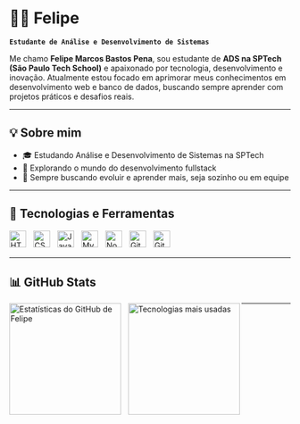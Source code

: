 # 👨‍💻 Felipe

**`Estudante de Análise e Desenvolvimento de Sistemas`**

Me chamo **Felipe Marcos Bastos Pena**, sou estudante de **ADS na SPTech (São Paulo Tech School)** e apaixonado por tecnologia, desenvolvimento e inovação. Atualmente estou focado em aprimorar meus conhecimentos em desenvolvimento web e banco de dados, buscando sempre aprender com projetos práticos e desafios reais.

---

## 💡 Sobre mim

- 🎓 Estudando Análise e Desenvolvimento de Sistemas na SPTech  
- 🔎 Explorando o mundo do desenvolvimento fullstack   
- 🧠 Sempre buscando evoluir e aprender mais, seja sozinho ou em equipe

---

## 🧰 Tecnologias e Ferramentas

<img 
    align="left" 
    alt="HTML"
    title="HTML" 
    width="30px" 
    style="padding-right: 10px;" 
    src="https://cdn.jsdelivr.net/gh/devicons/devicon@latest/icons/html5/html5-original.svg" 
/>
<img 
    align="left" 
    alt="CSS" 
    title="CSS"
    width="30px" 
    style="padding-right: 10px;" 
    src="https://cdn.jsdelivr.net/gh/devicons/devicon@latest/icons/css3/css3-original.svg" 
/>
<img 
    align="left" 
    alt="JavaScript" 
    title="JavaScript"
    width="30px" 
    style="padding-right: 10px;" 
    src="https://cdn.jsdelivr.net/gh/devicons/devicon@latest/icons/javascript/javascript-original.svg" 
/>
<img 
    align="left" 
    alt="MySQL" 
    title="MySQL"
    width="30px" 
    style="padding-right: 10px;" 
    src="https://cdn.jsdelivr.net/gh/devicons/devicon@latest/icons/mysql/mysql-original.svg" 
/>
<img 
    align="left" 
    alt="Node.js"
    title="Node.js" 
    width="30px" 
    style="padding-right: 10px;" 
    src="https://cdn.jsdelivr.net/gh/devicons/devicon@latest/icons/nodejs/nodejs-original.svg" 
/>
<img 
    align="left" 
    alt="Git" 
    title="Git"
    width="30px" 
    style="padding-right: 10px;" 
    src="https://cdn.jsdelivr.net/gh/devicons/devicon@latest/icons/git/git-original.svg" 
/>
<img 
    align="left" 
    alt="GitHub" 
    title="GitHub"
    width="30px" 
    style="padding-right: 10px;" 
    src="https://cdn.jsdelivr.net/gh/devicons/devicon@latest/icons/github/github-original.svg" 
/>

<br/>
<br/>

---

## 📊 GitHub Stats

<p>
  <img 
    align="left" 
    alt="Estatísticas do GitHub de Felipe" 
    height="200" 
    style="padding-right: 10px;" 
    src="https://github-readme-stats.vercel.app/api?username=Felipe-Marcos&show_icons=true&theme=tokyonight&locale=pt-br" 
  />

  <img 
    align="left" 
    alt="Tecnologias mais usadas" 
    height="200" 
    src="https://github-readme-stats.vercel.app/api/top-langs/?username=Felipe-Marcos&theme=tokyonight&layout=compact&custom_title=Tecnologias&langs_count=8" 
  />
</p>

---
